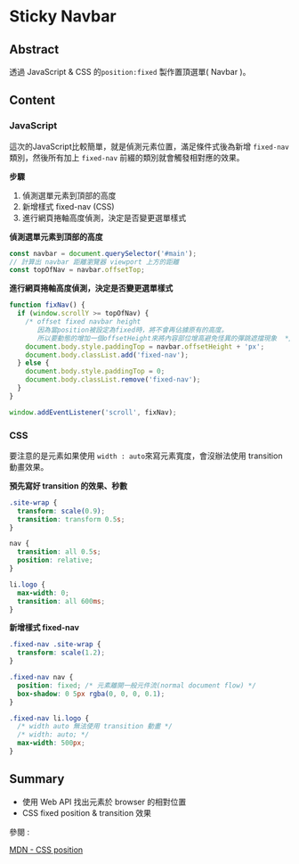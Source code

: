 # Sticky Navbar

## Abstract

透過 JavaScript & CSS 的`position:fixed` 製作置頂選單( Navbar )。

## Content

### JavaScript

這次的JavaScript比較簡單，就是偵測元素位置，滿足條件式後為<body>新增 `fixed-nav` 類別，然後所有加上 `fixed-nav` 前綴的類別就會觸發相對應的效果。

**步驟**

1. 偵測選單元素到頂部的高度
2. 新增樣式 fixed-nav (CSS)
3. 進行網頁捲軸高度偵測，決定是否變更選單樣式

**偵測選單元素到頂部的高度**

```javascript
const navbar = document.querySelector('#main');
// 計算出 navbar 距離瀏覽器 viewport 上方的距離
const topOfNav = navbar.offsetTop;
```

**進行網頁捲軸高度偵測，決定是否變更選單樣式**

```javascript
function fixNav() {
  if (window.scrollY >= topOfNav) {
    /* offset fixed navbar height
       因為當position被設定為fixed時，將不會再佔據原有的高度。
       所以要動態的增加一個offsetHeight來將內容部位增高避免怪異的彈跳遮擋現象  */
    document.body.style.paddingTop = navbar.offsetHeight + 'px';
    document.body.classList.add('fixed-nav');
  } else {
    document.body.style.paddingTop = 0;
    document.body.classList.remove('fixed-nav');
  }
}

window.addEventListener('scroll', fixNav);
```

### CSS

要注意的是元素如果使用 `width : auto`來寫元素寬度，會沒辦法使用 transition 動畫效果。

**預先寫好 transition 的效果、秒數**

```css
.site-wrap {
  transform: scale(0.9);
  transition: transform 0.5s;
}

nav {
  transition: all 0.5s;
  position: relative;
}

li.logo {
  max-width: 0;
  transition: all 600ms;
}
```

 

**新增樣式 fixed-nav**

```css
.fixed-nav .site-wrap {
  transform: scale(1.2);
}

.fixed-nav nav {
  position: fixed; /* 元素離開一般元件流(normal document flow) */
  box-shadow: 0 5px rgba(0, 0, 0, 0.1);
}

.fixed-nav li.logo {
  /* width auto 無法使用 transition 動畫 */
  /* width: auto; */
  max-width: 500px;
}
```





## Summary

- 使用 Web API 找出元素於 browser 的相對位置
- CSS fixed position & transition 效果

參閱 :

[MDN - CSS position](https://developer.mozilla.org/en-US/docs/Web/CSS/position)
